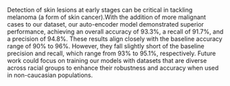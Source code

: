 Detection of skin lesions at early stages can be critical in tackling melanoma (a
form of skin cancer).With the addition of more malignant cases to our dataset,
our auto-encoder model demonstrated superior performance, achieving an overall accuracy of 93.3%, a recall of 91.7%, and a precision of 94.8%. These results
align closely with the baseline accuracy range of 90% to 96%. However, they
fall slightly short of the baseline precision and recall, which range from 93%
to 95.1%, respectively. Future work could focus on training our models with
datasets that are diverse across racial groups to enhance their robustness and
accuracy when used in non-caucasian populations.
